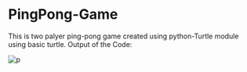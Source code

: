 # PingPong-Game
This is two palyer ping-pong game created using python-Turtle module using basic turtle.
Output of the Code:

![p](https://user-images.githubusercontent.com/53737239/172049842-20abca35-2f97-4381-9859-6df733c0e7d5.png)
